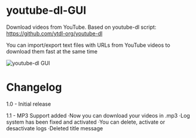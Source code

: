 # youtube-dl-GUI
Download videos from YouTube. Based on youtube-dl script: https://github.com/ytdl-org/youtube-dl

You can import/export text files with URLs from YouTube videos to download them fast at the same time

![youtube-dl GUI](https://user-images.githubusercontent.com/24766260/56099852-f078a800-5f12-11e9-94ae-1ba6dac12b48.png)

# Changelog
1.0 - Initial release

1.1 - MP3 Support added
  ·Now you can download your videos in .mp3
  ·Log system has been fixed and activated
  ·You can delete, activate or desactivate logs
  ·Deleted title message
